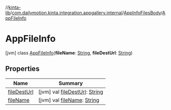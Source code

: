 //[kinta-lib](../../../../index.md)/[com.dailymotion.kinta.integration.appgallery.internal](../../index.md)/[AppInfoFilesBody](../index.md)/[AppFileInfo](index.md)



# AppFileInfo  
 [jvm] class [AppFileInfo](index.md)(**fileName**: [String](https://kotlinlang.org/api/latest/jvm/stdlib/kotlin/-string/index.html), **fileDestUrl**: [String](https://kotlinlang.org/api/latest/jvm/stdlib/kotlin/-string/index.html))   


## Properties  
  
|  Name |  Summary | 
|---|---|
| <a name="com.dailymotion.kinta.integration.appgallery.internal/AppInfoFilesBody.AppFileInfo/fileDestUrl/#/PointingToDeclaration/"></a>[fileDestUrl](file-dest-url.md)| <a name="com.dailymotion.kinta.integration.appgallery.internal/AppInfoFilesBody.AppFileInfo/fileDestUrl/#/PointingToDeclaration/"></a> [jvm] val [fileDestUrl](file-dest-url.md): [String](https://kotlinlang.org/api/latest/jvm/stdlib/kotlin/-string/index.html)   <br>|
| <a name="com.dailymotion.kinta.integration.appgallery.internal/AppInfoFilesBody.AppFileInfo/fileName/#/PointingToDeclaration/"></a>[fileName](file-name.md)| <a name="com.dailymotion.kinta.integration.appgallery.internal/AppInfoFilesBody.AppFileInfo/fileName/#/PointingToDeclaration/"></a> [jvm] val [fileName](file-name.md): [String](https://kotlinlang.org/api/latest/jvm/stdlib/kotlin/-string/index.html)   <br>|

